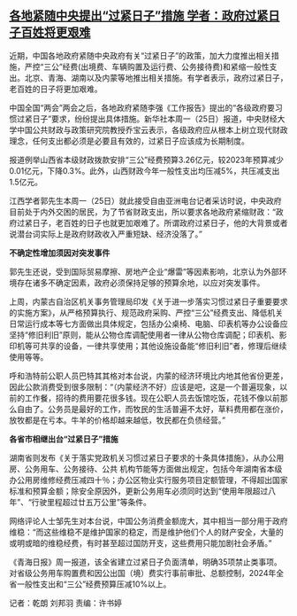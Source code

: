 <!--1711344300000-->
[各地紧随中央提出“过紧日子”措施 学者：政府过紧日子百姓将更艰难](https://www.rfa.org/mandarin/yataibaodao/zhengzhi/gt1-03252024012509.html)
------

<p>近期，中国各地政府紧随中央政府有关“过紧日子”的政策，加大力度推出相关措施，严控“三公”经费(出境费、车辆购置及运行费、公务接待费)和紧缩一般性支出。北京、青海、湖南以及内蒙等地推出相关措施。有学者表示，政府过紧日子，老百姓的日子将更加艰难。</p><p>中国全国“两会”两会之后，各地政府紧随李强《工作报告》提出的“各级政府要习惯过紧日子”要求，纷纷提出具体措施。新华社本周一（25日）报道，中央财经大学中国公共财政与政策研究院教授乔宝云表示，各级政府应从根本上树立现代财政理念，任何支出都必须是必要且有效的，过紧日子应该成为长期制度。</p><p>报道例举山西省本级财政拨款安排“三公”经费预算3.26亿元，较2023年预算减少0.01亿元，下降0.3%。此外，山西财政今年一般性支出均压减5%，共压减支出1.5亿元。</p><p>江西学者郭先生本周一（25日）就此接受自由亚洲电台记者采访时说，中央政府目前处于内外交困的居民，为了节省财政支出，所以要求各地政府紧缩财政：“政府过紧日子，老百姓的日子也就更加艰难了。所谓政府过紧日子，他的大背景或者说潜台词实际上是政府财政收入严重短缺、经济没落了。”</p><p><strong>不确定性增加须因对突发事件</strong></p><p>郭先生还说，受到国际贸易摩擦、房地产企业“爆雷”等因素影响，北京认为外部环境存在诸多不确定因素，政府必须保持足够的预算余地，以应对突发事件。</p><p>上周，内蒙古自治区机关事务管理局印发《关于进一步落实习惯过紧日子重要要求的实施方案》，从严格预算执行、规范政府采购、严控“三公”经费支出、降低机关日常运行成本等七方面做出具体规定，包括办公桌椅、电脑、印表机等办公设备应坚持“修旧利旧”原则，能从公物仓库调配使用者一律从公物仓库调配；印表机、影印机等可共享的设备，一律共享使用；其他设施设备能“修旧利旧”者，修理后继续使用等等。</p><p>呼和浩特前公职人员巴特其其格对本台说，内蒙的经济环境比内地其他省份更差，因此公款消费受到很多限制：“（内蒙经济不好）应该是吧，这是一个普遍现象，以前的工作餐，招待的费用要花很多钱。现在公职人员去饭馆吃饭，花钱不像以前那么自由了。公务员是最好的工作，而牧民的生活普遍不太好，草料费用都在涨价，放牧都是在亏本。牛羊的价格却越来越低，牧民都在负债经营。”</p><p><strong>各省市相继出台“过紧日子”措施</strong></p><p>湖南省则发布《关于落实党政机关习惯过紧日子要求的十条具体措施》，从办公用房、公务用车、公务接待、公共 机构节能等方面做出规定，包括今年湖南省本级办公用房维修经费压减四十％；办公区物业实行服务项目定额管理，不得超出国家标准和预算金额；除安全原因外，更新公务用车必须同时达到“使用年限超过八年”、“行驶里程超过廿五万公里”等条件。</p><p>网络评论人士邹先生对本台说，中国公务消费金额庞大，其中相当一部分用于政府维稳：“而这些维稳不是维护国家的稳定，而是维护他们个人的财产安全，大量的或明或暗的维稳经费，有时甚至超过国防开支，这些费用只能加剧社会矛盾。”</p><p>《青海日报》周一报道，该全省建立过紧日子负面清单，明确35项禁止类事项。对省级公务用车购置费和因公出国（境）费实行事前审批、总额控制，2024年全省一般性支出和“三公”经费预算压减10%以上。</p><p>记者：乾朗 刘邦羽 责编：许书婷</p>
